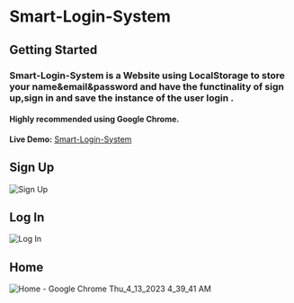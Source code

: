 # Smart-Login-System

## Getting Started

### Smart-Login-System is a Website using LocalStorage to store your name&email&password and have the functinality of sign up,sign in  and save the instance of the user login .

#### Highly recommended using **Google Chrome**.

**Live Demo:** [Smart-Login-System](https://irenaeus-xvi.github.io/Smart-Login-System/)


## Sign Up
![Sign Up](https://user-images.githubusercontent.com/87098443/231635490-10f7e373-8161-4631-b813-29ea5fc0c42f.png)

## Log In
![Log In](https://user-images.githubusercontent.com/87098443/231635659-783c57d7-ee14-4b74-9332-8eabbd9bb8c5.png)

## Home
![Home - Google Chrome Thu_4_13_2023 4_39_41 AM](https://user-images.githubusercontent.com/87098443/231635730-25f8fc29-e5ec-4f26-bdd2-b83d99ef0e7c.png)


